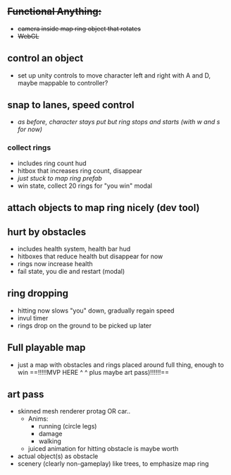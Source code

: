 ## ~~Functional Anything:~~
- ~~camera inside map ring object that rotates~~
- ~~WebGL~~ 
## control an object
- set up unity controls to move character left and right with A and D, maybe mappable to controller?
## snap to lanes, speed control
- *as before, character stays put but ring stops and starts (with w and s for now)*
### collect rings
- includes ring count hud
- hitbox that increases ring count, disappear
- *just stuck to map ring prefab*
- win state, collect 20 rings for "you win" modal
## attach objects to map ring nicely (dev tool)
## hurt by obstacles 
- includes health system, health bar hud
- hitboxes that reduce health but disappear for now
- rings now increase health
- fail state, you die and restart (modal)
## ring dropping
- hitting now slows "you" down, gradually regain speed
- invul timer
- rings drop on the ground to be picked up later
## Full playable map
- just a map with obstacles and rings placed around full thing, enough to win
==!!!!!MVP HERE ^ ^ plus maybe art pass)!!!!!!==
## art pass
- skinned mesh renderer protag OR car..
	- Anims:
		- running (circle legs)
		- damage
		- walking
	- juiced animation for hitting obstacle is maybe worth
- actual object(s) as obstacle
- scenery (clearly non-gameplay) like trees, to emphasize map ring